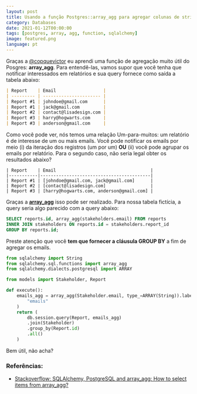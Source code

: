 ```yaml
---
layout: post
title: Usando a função Postgres::array_agg para agregar colunas de string
category: Databases
date: 2021-01-12T00:00:00
tags: [postgres, array, agg, function, sqlalchemy]
image: featured.png
language: pt
---
```


Graças a [@copquevictor](https://twitter.com/copquevictor) eu aprendi uma função de agregação muito útil do Posgres: **array_agg**. Para entendê-las, vamos supor que você tenha que notificar interessados em relatórios e sua query fornece como saída a tabela abaixo:

```markdown
| Report    | Email                  |
| --------- | ---------------------- |
| Report #1 | johndoe@gmail.com      |
| Report #1 | jack@gmail.com         |
| Report #2 | contact@lisadesign.com |
| Report #3 | harry@hogwarts.com     |
| Report #3 | anderson@gmail.com     |
```

Como você pode ver, nós temos uma relação Um-para-muitos: um relatório é de interesse de um ou mais emails. Você pode notificar os emails por meio (i) da iteração dos registros (um por um) **OU** (ii) você pode agrupar os emails por relatório. Para o segundo caso, não seria legal obter os resultados abaixo?

```
| Report    | Email                                    |
|-----------|------------------------------------------|
| Report #1 | [johndoe@gmail.com, jack@gmail.com]      |
| Report #2 | [contact@lisadesign.com]                 |
| Report #3 | [harry@hogwarts.com, anderson@gmail.com] |
```

Graças a **[array_agg](https://www.postgresql.org/docs/13/functions-aggregate.html)** isso pode ser realizado. Para nossa tabela fictícia, a query seria algo parecido com a query abaixo:

```sql
SELECT reports.id, array_agg(stakeholders.email) FROM reports
INNER JOIN stakeholders ON reports.id = stakeholders.report_id
GROUP BY reports.id;
```

Preste atenção que você **tem que fornecer a cláusula GROUP BY** a fim de agregar os emails.

```python
from sqlalchemy import String
from sqlalchemy.sql.functions import array_agg
from sqlalchemy.dialects.postgresql import ARRAY

from models import Stakeholder, Report

def execute():
    emails_agg = array_agg(Stakeholder.email, type_=ARRAY(String)).label(
        "emails"
    )
    return (
        db.session.query(Report, emails_agg)
        .join(Stakeholder)
        .group_by(Report.id)
        .all()
    )
```

Bem útil, não acha?

### Referências:

- [Stackoverflow: SQLAlchemy, PostgreSQL and array_agg: How to select items from array_agg?](https://stackoverflow.com/questions/23261944/sqlalchemy-postgresql-and-array-agg-how-to-select-items-from-array-agg)
